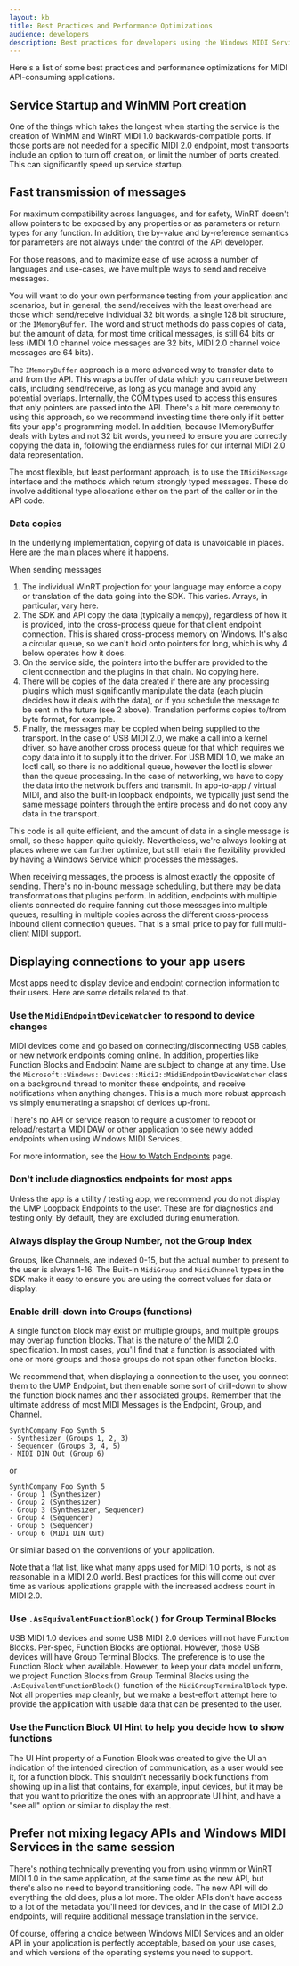 ```yaml
---
layout: kb
title: Best Practices and Performance Optimizations
audience: developers
description: Best practices for developers using the Windows MIDI Services SDK
---
```


Here's a list of some best practices and performance optimizations for MIDI API-consuming applications.

## Service Startup and WinMM Port creation

One of the things which takes the longest when starting the service is the creation of WinMM and WinRT MIDI 1.0 backwards-compatible ports. If those ports are not needed for a specific MIDI 2.0 endpoint, most transports include an option to turn off creation, or limit the number of ports created. This can significantly speed up service startup.

## Fast transmission of messages

For maximum compatibility across languages, and for safety, WinRT doesn't allow pointers to be exposed by any properties or as parameters or return types for any function. In addition, the by-value and by-reference semantics for parameters are not always under the control of the API developer.

For those reasons, and to maximize ease of use across a number of languages and use-cases, we have multiple ways to send and receive messages.

You will want to do your own performance testing from your application and scenarios, but in general, the send/receives with the least overhead are those which send/receive individual 32 bit words, a single 128 bit structure, or the `IMemoryBuffer`. The word and struct methods do pass copies of data, but the amount of data, for most time critical messages, is still 64 bits or less (MIDI 1.0 channel voice messages are 32 bits, MIDI 2.0 channel voice messages are 64 bits).

The `IMemoryBuffer` approach is a more advanced way to transfer data to and from the API. This wraps a buffer of data which you can reuse between calls, including send/receive, as long as you manage and avoid any potential overlaps. Internally, the COM types used to access this ensures that only pointers are passed into the API. There's a bit more ceremony to using this approach, so we recommend investing time there only if it better fits your app's programming model. In addition, because IMemoryBuffer deals with bytes and not 32 bit words, you need to ensure you are correctly copying the data in, following the endianness rules for our internal MIDI 2.0 data representation.

The most flexible, but least performant approach, is to use the `IMidiMessage` interface and the methods which return strongly typed messages. These do involve additional type allocations either on the part of the caller or in the API code.

### Data copies

In the underlying implementation, copying of data is unavoidable in places. Here are the main places where it happens.

When sending messages

1. The individual WinRT projection for your language may enforce a copy or translation of the data going into the SDK. This varies. Arrays, in particular, vary here.
2. The SDK and API copy the data (typically a `memcpy`), regardless of how it is provided, into the cross-process queue for that client endpoint connection. This is shared cross-process memory on Windows. It's also a circular queue, so we can't hold onto pointers for long, which is why 4 below operates how it does.
3. On the service side, the pointers into the buffer are provided to the client connection and the plugins in that chain. No copying here.
4. There will be copies of the data created if there are any processing plugins which must significantly manipulate the data (each plugin decides how it deals with the data), or if you schedule the message to be sent in the future (see 2 above). Translation performs copies to/from byte format, for example.
5. Finally, the messages may be copied when being supplied to the transport. In the case of USB MIDI 2.0, we make a call into a kernel driver, so have another cross process queue for that which requires we copy data into it to supply it to the driver. For USB MIDI 1.0, we make an Ioctl call, so there is no additional queue, however the Ioctl is slower than the queue processing. In the case of networking, we have to copy the data into the network buffers and transmit. In app-to-app / virtual MIDI, and also the built-in loopback endpoints, we typically just send the same message pointers through the entire process and do not copy any data in the transport.

This code is all quite efficient, and the amount of data in a single message is small, so these happen quite quickly. Nevertheless, we're always looking at places where we can further optimize, but still retain the flexibility provided by having a Windows Service which processes the messages.

When receiving messages, the process is almost exactly the opposite of sending. There's no in-bound message scheduling, but there may be data transformations that plugins perform. In addition, endpoints with multiple clients connected do require fanning out those messages into multiple queues, resulting in multiple copies across the different cross-process inbound client connection queues. That is a small price to pay for full multi-client MIDI support.

## Displaying connections to your app users

Most apps need to display device and endpoint connection information to their users. Here are some details related to that.

### Use the `MidiEndpointDeviceWatcher` to respond to device changes

MIDI devices come and go based on connecting/disconnecting USB cables, or new network endpoints coming online. In addition, properties like Function Blocks and Endpoint Name are subject to change at any time. Use the `Microsoft::Windows::Devices::Midi2::MidiEndpointDeviceWatcher` class on a background thread to monitor these endpoints, and receive notifications when anything changes. This is a much more robust approach vs simply enumerating a snapshot of devices up-front.

There's no API or service reason to require a customer to reboot or reload/restart a MIDI DAW or other application to see newly added endpoints when using Windows MIDI Services.

For more information, see the [How to Watch Endpoints](developer-how-to/how-to-watch-endpoints.html) page.

### Don't include diagnostics endpoints for most apps

Unless the app is a utility / testing app, we recommend you do not display the UMP Loopback Endpoints to the user. These are for diagnostics and testing only. By default, they are excluded during enumeration.

### Always display the Group Number, not the Group Index

Groups, like Channels, are indexed 0-15, but the actual number to present to the user is always 1-16. The Built-in `MidiGroup` and `MidiChannel` types in the SDK make it easy to ensure you are using the correct values for data or display.

### Enable drill-down into Groups (functions)

A single function block may exist on multiple groups, and multiple groups may overlap function blocks. That is the nature of the MIDI 2.0 specification. In most cases, you'll find that a function is associated with one or more groups and those groups do not span other function blocks.

We recommend that, when displaying a connection to the user, you connect them to the UMP Endpoint, but then enable some sort of drill-down to show the function block names and their associated groups. Remember that the ultimate address of most MIDI Messages is the Endpoint, Group, and Channel.

```
SynthCompany Foo Synth 5
- Synthesizer (Groups 1, 2, 3)
- Sequencer (Groups 3, 4, 5)
- MIDI DIN Out (Group 6)
```

or

```
SynthCompany Foo Synth 5
- Group 1 (Synthesizer)
- Group 2 (Synthesizer)
- Group 3 (Synthesizer, Sequencer)
- Group 4 (Sequencer)
- Group 5 (Sequencer)
- Group 6 (MIDI DIN Out)
```

Or similar based on the conventions of your application.

Note that a flat list, like what many apps used for MIDI 1.0 ports, is not as reasonable in a MIDI 2.0 world. Best practices for this will come out over time as various applications grapple with the increased address count in MIDI 2.0.

### Use `.AsEquivalentFunctionBlock()` for Group Terminal Blocks

USB MIDI 1.0 devices and some USB MIDI 2.0 devices will not have Function Blocks. Per-spec, Function Blocks are optional. However, those USB devices will have Group Terminal Blocks. The preference is to use the Function Block when available. However, to keep your data model uniform, we project Function Blocks from Group Terminal Blocks using the `.AsEquivalentFunctionBlock()` function of the `MidiGroupTerminalBlock` type. Not all properties map cleanly, but we make a best-effort attempt here to provide the application with usable data that can be presented to the user.

### Use the Function Block UI Hint to help you decide how to show functions

The UI Hint property of a Function Block was created to give the UI an indication of the intended direction of communication, as a user would see it, for a function block. This shouldn't necessarily block functions from showing up in a list that contains, for example, input devices, but it may be that you want to prioritize the ones with an appropriate UI hint, and have a "see all" option or similar to display the rest.

## Prefer not mixing legacy APIs and Windows MIDI Services in the same session

There's nothing technically preventing you from using winmm or WinRT MIDI 1.0 in the same application, at the same time as the new API, but there's also no need to beyond transitioning code. The new API will do everything the old does, plus a lot more. The older APIs don't have access to a lot of the metadata you'll need for devices, and in the case of MIDI 2.0 endpoints, will require additional message translation in the service. 

Of course, offering a choice between Windows MIDI Services and an older API in your application is perfectly acceptable, based on your use cases, and which versions of the operating systems you need to support.
